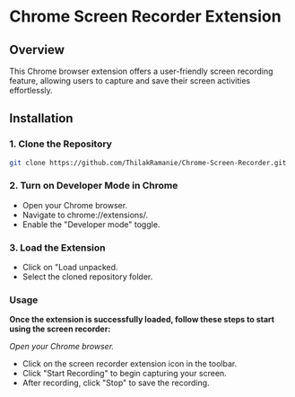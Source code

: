 # Chrome Screen Recorder Extension

## Overview

This Chrome browser extension offers a user-friendly screen recording feature, allowing users to capture and save their screen activities effortlessly.

## Installation

### 1. Clone the Repository

```bash
git clone https://github.com/ThilakRamanie/Chrome-Screen-Recorder.git
```
### 2. Turn on Developer Mode in Chrome
 <ul>
   <li>Open your Chrome browser.</li>
   <li>
     Navigate to chrome://extensions/.
   </li>
   <li>
 Enable the "Developer mode" toggle.</li>
 </ul>

### 3. Load the Extension
<ul>
  <li>Click on "Load unpacked.</li>
  <li>Select the cloned repository folder.</li>
</ul>

### Usage
<b>Once the extension is successfully loaded, follow these steps to start using the screen recorder:</b>

<em> Open your Chrome browser.</em>
<ul>
  <li>Click on the screen recorder extension icon in the toolbar.</li>
  <li>Click "Start Recording" to begin capturing your screen.</li>
  <li>After recording, click "Stop" to save the recording.</li>
</ul>
